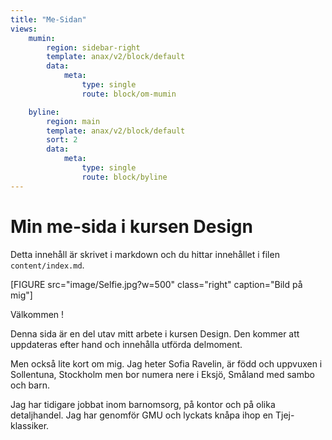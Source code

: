 ```yaml
---
title: "Me-Sidan"
views:
    mumin:
        region: sidebar-right
        template: anax/v2/block/default
        data:
            meta:
                type: single
                route: block/om-mumin

    byline:
        region: main
        template: anax/v2/block/default
        sort: 2
        data:
            meta:
                type: single
                route: block/byline
---
```


Min me-sida i kursen Design
=========================

Detta innehåll är skrivet i markdown och du hittar innehållet i filen `content/index.md`.

[FIGURE src="image/Selfie.jpg?w=500" class="right" caption="Bild på mig"]

Välkommen !

Denna sida är en del utav mitt arbete i kursen Design. Den kommer att uppdateras efter hand och innehålla utförda delmoment.

Men också lite kort om mig. Jag heter Sofia Ravelin, är född och uppvuxen i Sollentuna, Stockholm men bor numera nere i Eksjö, Småland med sambo och barn.

Jag har tidigare jobbat inom barnomsorg, på kontor och på olika detaljhandel. Jag har genomför GMU och lyckats knåpa ihop en Tjej-klassiker.
